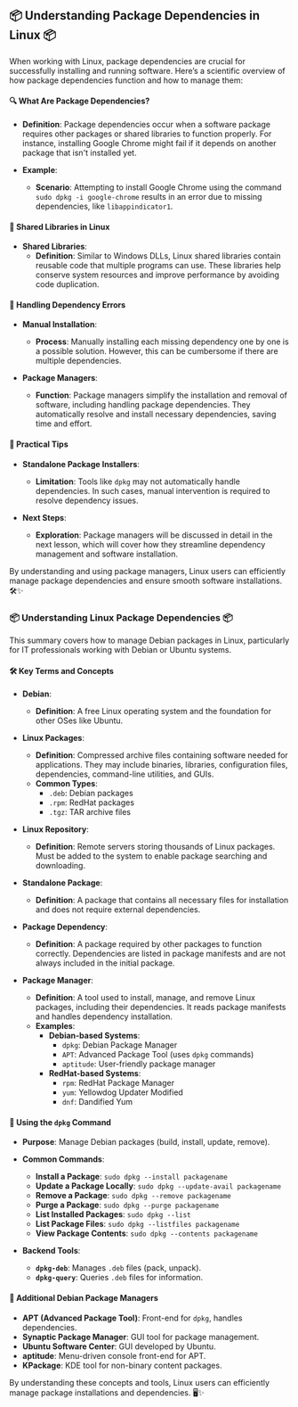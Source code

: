 ## 📦 Understanding Package Dependencies in Linux 📦

When working with Linux, package dependencies are crucial for successfully installing and running software. Here’s a scientific overview of how package dependencies function and how to manage them:

#### 🔍 What Are Package Dependencies?

- **Definition**: Package dependencies occur when a software package requires other packages or shared libraries to function properly. For instance, installing Google Chrome might fail if it depends on another package that isn't installed yet.

- **Example**:
  - **Scenario**: Attempting to install Google Chrome using the command `sudo dpkg -i google-chrome` results in an error due to missing dependencies, like `libappindicator1`.

#### 🔄 Shared Libraries in Linux

- **Shared Libraries**:
  - **Definition**: Similar to Windows DLLs, Linux shared libraries contain reusable code that multiple programs can use. These libraries help conserve system resources and improve performance by avoiding code duplication.

#### 🚀 Handling Dependency Errors

- **Manual Installation**:
  - **Process**: Manually installing each missing dependency one by one is a possible solution. However, this can be cumbersome if there are multiple dependencies.

- **Package Managers**:
  - **Function**: Package managers simplify the installation and removal of software, including handling package dependencies. They automatically resolve and install necessary dependencies, saving time and effort.

#### 🔧 Practical Tips

- **Standalone Package Installers**:
  - **Limitation**: Tools like `dpkg` may not automatically handle dependencies. In such cases, manual intervention is required to resolve dependency issues.

- **Next Steps**:
  - **Exploration**: Package managers will be discussed in detail in the next lesson, which will cover how they streamline dependency management and software installation.

By understanding and using package managers, Linux users can efficiently manage package dependencies and ensure smooth software installations. 🛠️✨

### 📦 Understanding Linux Package Dependencies 📦

This summary covers how to manage Debian packages in Linux, particularly for IT professionals working with Debian or Ubuntu systems. 

#### 🛠️ Key Terms and Concepts

- **Debian**:
  - **Definition**: A free Linux operating system and the foundation for other OSes like Ubuntu.

- **Linux Packages**:
  - **Definition**: Compressed archive files containing software needed for applications. They may include binaries, libraries, configuration files, dependencies, command-line utilities, and GUIs.
  - **Common Types**:
    - `.deb`: Debian packages
    - `.rpm`: RedHat packages
    - `.tgz`: TAR archive files

- **Linux Repository**:
  - **Definition**: Remote servers storing thousands of Linux packages. Must be added to the system to enable package searching and downloading.

- **Standalone Package**:
  - **Definition**: A package that contains all necessary files for installation and does not require external dependencies.

- **Package Dependency**:
  - **Definition**: A package required by other packages to function correctly. Dependencies are listed in package manifests and are not always included in the initial package.

- **Package Manager**:
  - **Definition**: A tool used to install, manage, and remove Linux packages, including their dependencies. It reads package manifests and handles dependency installation.
  - **Examples**:
    - **Debian-based Systems**:
      - `dpkg`: Debian Package Manager
      - `APT`: Advanced Package Tool (uses `dpkg` commands)
      - `aptitude`: User-friendly package manager
    - **RedHat-based Systems**:
      - `rpm`: RedHat Package Manager
      - `yum`: Yellowdog Updater Modified
      - `dnf`: Dandified Yum

#### 🔧 Using the `dpkg` Command

- **Purpose**: Manage Debian packages (build, install, update, remove).
- **Common Commands**:
  - **Install a Package**: `sudo dpkg --install packagename`
  - **Update a Package Locally**: `sudo dpkg --update-avail packagename`
  - **Remove a Package**: `sudo dpkg --remove packagename`
  - **Purge a Package**: `sudo dpkg --purge packagename`
  - **List Installed Packages**: `sudo dpkg --list`
  - **List Package Files**: `sudo dpkg --listfiles packagename`
  - **View Package Contents**: `sudo dpkg --contents packagename`

- **Backend Tools**:
  - **`dpkg-deb`**: Manages `.deb` files (pack, unpack).
  - **`dpkg-query`**: Queries `.deb` files for information.

#### 🔄 Additional Debian Package Managers

- **APT (Advanced Package Tool)**: Front-end for `dpkg`, handles dependencies.
- **Synaptic Package Manager**: GUI tool for package management.
- **Ubuntu Software Center**: GUI developed by Ubuntu.
- **aptitude**: Menu-driven console front-end for APT.
- **KPackage**: KDE tool for non-binary content packages.

By understanding these concepts and tools, Linux users can efficiently manage package installations and dependencies. 🖥️✨